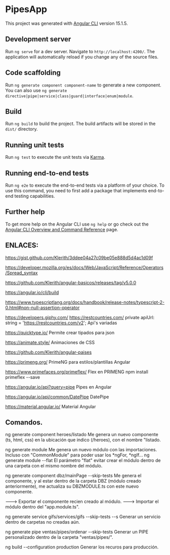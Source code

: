 # PipesApp

This project was generated with [Angular CLI](https://github.com/angular/angular-cli) version 15.1.5.

## Development server

Run `ng serve` for a dev server. Navigate to `http://localhost:4200/`. The application will automatically reload if you change any of the source files.

## Code scaffolding

Run `ng generate component component-name` to generate a new component. You can also use `ng generate directive|pipe|service|class|guard|interface|enum|module`.

## Build

Run `ng build` to build the project. The build artifacts will be stored in the `dist/` directory.

## Running unit tests

Run `ng test` to execute the unit tests via [Karma](https://karma-runner.github.io).

## Running end-to-end tests

Run `ng e2e` to execute the end-to-end tests via a platform of your choice. To use this command, you need to first add a package that implements end-to-end testing capabilities.

## Further help

To get more help on the Angular CLI use `ng help` or go check out the [Angular CLI Overview and Command Reference](https://angular.io/cli) page.



## ENLACES:

https://gist.github.com/Klerith/3ddee04a27c09be05e888d5d4ac1d09f

https://developer.mozilla.org/es/docs/Web/JavaScript/Reference/Operators/Spread_syntax

https://github.com/Klerith/angular-basicos/releases/tag/v5.0.0

https://angular.io/cli/build

https://www.typescriptlang.org/docs/handbook/release-notes/typescript-2-0.html#non-null-assertion-operator

https://developers.giphy.com/
https://restcountries.com/                  private apiUrl: string = 'https://restcountries.com/v2';
  Api's variadas

https://quicktype.io/
  Permite crear tipados para json

https://animate.style/
  Animaciones de CSS

https://github.com/Klerith/angular-paises


https://primeng.org/
  PrimeNG para estilos/plantillas Angular

https://www.primefaces.org/primeflex/
  Flex en PRIMENG
  npm install primeflex --save

https://angular.io/api?query=pipe
  Pipes en Angular

https://angular.io/api/common/DatePipe
  DatePipe

https://material.angular.io/
  Material Angular



## Comandos.

ng generate component heroes/listado
  Me genera un nuevo componente (ts, html, css) en la ubicación que indico (/heroes), con el nombre "listado.

ng generate module <nombre>
  Me genera un nuevo módulo con las importaciones. Incluso con "CommonModule" para poder usar los *ngFor, *ngIf...
ng generate module <nombre> --flat
  El parámetro "flat" evitar crear el módulo dentro de una carpeta con el mismo nombre del módulo.

ng generate component dbz/mainPage --skip-tests
  Me genera el componente, y al estar dentro de la carpeta DBZ (módulo creado anteriormente), me actualiza su DBZMODULE.ts con este nuevo componente.

  ---> Exportar el componente recien creado al módulo.
  ---> Importar el módulo dentro del "app.module.ts".

ng generate service gifs/services/gifs --skip-tests --s
  Generar un servicio dentro de carpetas no creadas aún.

ng generate pipe ventas/pipes/ordenar --skip-tests
  Generar un PIPE personalizado dentro de la carpeta "ventas/pipes/".



ng build --configuration production
  Generar los recuros para producción.